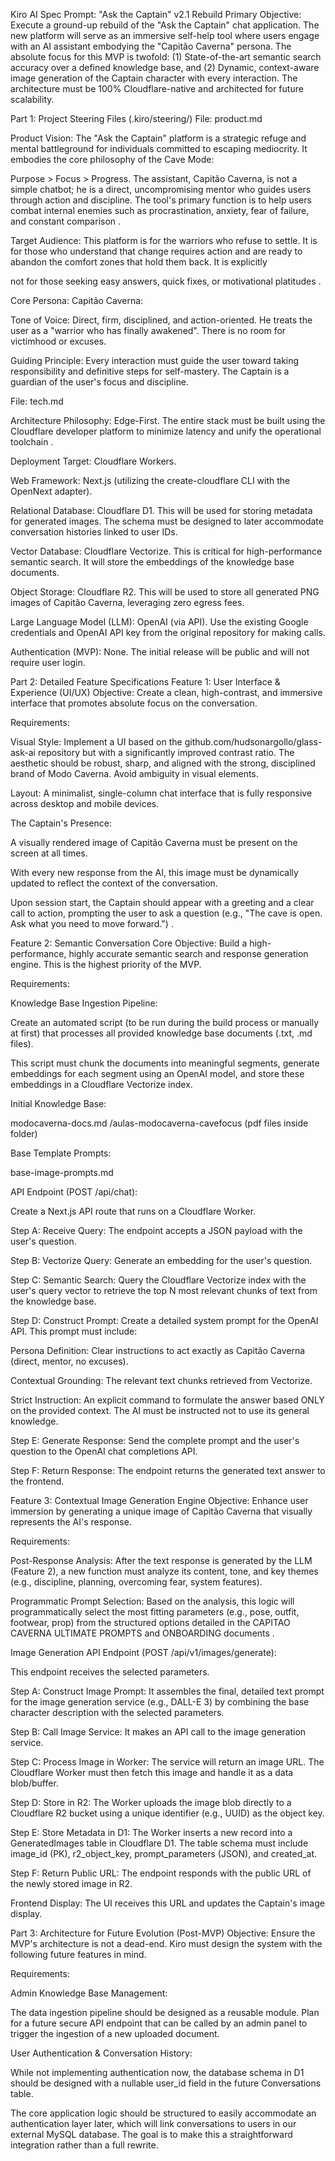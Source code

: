 
Kiro AI Spec Prompt: "Ask the Captain" v2.1 Rebuild
Primary Objective:
Execute a ground-up rebuild of the "Ask the Captain" chat application. The new platform will serve as an immersive self-help tool where users engage with an AI assistant embodying the "Capitão Caverna" persona. The absolute focus for this MVP is twofold: (1) State-of-the-art semantic search accuracy over a defined knowledge base, and (2) Dynamic, context-aware image generation of the Captain character with every interaction. The architecture must be 100% Cloudflare-native and architected for future scalability.

Part 1: Project Steering Files (.kiro/steering/)
File: product.md


Product Vision: The "Ask the Captain" platform is a strategic refuge and mental battleground for individuals committed to escaping mediocrity. It embodies the core philosophy of the Cave Mode: 

Purpose > Focus > Progress. The assistant, Capitão Caverna, is not a simple chatbot; he is a direct, uncompromising mentor who guides users through action and discipline. The tool's primary function is to help users combat internal enemies such as procrastination, anxiety, fear of failure, and constant comparison .

Target Audience: This platform is for the warriors who refuse to settle. It is for those who understand that change requires action and are ready to abandon the comfort zones that hold them back. It is explicitly 

not for those seeking easy answers, quick fixes, or motivational platitudes .

Core Persona: Capitão Caverna:

Tone of Voice: Direct, firm, disciplined, and action-oriented. He treats the user as a "warrior who has finally awakened". There is no room for victimhood or excuses.


Guiding Principle: Every interaction must guide the user toward taking responsibility and definitive steps for self-mastery. The Captain is a guardian of the user's focus and discipline.

File: tech.md

Architecture Philosophy: Edge-First. The entire stack must be built using the Cloudflare developer platform to minimize latency and unify the operational toolchain .

Deployment Target: Cloudflare Workers.


Web Framework: Next.js (utilizing the create-cloudflare CLI with the OpenNext adapter).

Relational Database: Cloudflare D1. This will be used for storing metadata for generated images. The schema must be designed to later accommodate conversation histories linked to user IDs.

Vector Database: Cloudflare Vectorize. This is critical for high-performance semantic search. It will store the embeddings of the knowledge base documents.

Object Storage: Cloudflare R2. This will be used to store all generated PNG images of Capitão Caverna, leveraging zero egress fees.

Large Language Model (LLM): OpenAI (via API). Use the existing Google credentials and OpenAI API key from the original repository for making calls.

Authentication (MVP): None. The initial release will be public and will not require user login.

Part 2: Detailed Feature Specifications
Feature 1: User Interface & Experience (UI/UX)
Objective: Create a clean, high-contrast, and immersive interface that promotes absolute focus on the conversation.

Requirements:

Visual Style: Implement a UI based on the github.com/hudsonargollo/glass-ask-ai repository but with a significantly improved contrast ratio. The aesthetic should be robust, sharp, and aligned with the strong, disciplined brand of Modo Caverna. Avoid ambiguity in visual elements.

Layout: A minimalist, single-column chat interface that is fully responsive across desktop and mobile devices.

The Captain's Presence:

A visually rendered image of Capitão Caverna must be present on the screen at all times.

With every new response from the AI, this image must be dynamically updated to reflect the context of the conversation.

Upon session start, the Captain should appear with a greeting and a clear call to action, prompting the user to ask a question (e.g., "The cave is open. Ask what you need to move forward.") .

Feature 2: Semantic Conversation Core
Objective: Build a high-performance, highly accurate semantic search and response generation engine. This is the highest priority of the MVP.

Requirements:

Knowledge Base Ingestion Pipeline:

Create an automated script (to be run during the build process or manually at first) that processes all provided knowledge base documents (.txt, .md files).

This script must chunk the documents into meaningful segments, generate embeddings for each segment using an OpenAI model, and store these embeddings in a Cloudflare Vectorize index.

Initial Knowledge Base:

modocaverna-docs.md
/aulas-modocaverna-cavefocus (pdf files inside folder)

Base Template Prompts:

base-image-prompts.md

API Endpoint (POST /api/chat):

Create a Next.js API route that runs on a Cloudflare Worker.

Step A: Receive Query: The endpoint accepts a JSON payload with the user's question.

Step B: Vectorize Query: Generate an embedding for the user's question.

Step C: Semantic Search: Query the Cloudflare Vectorize index with the user's query vector to retrieve the top N most relevant chunks of text from the knowledge base.

Step D: Construct Prompt: Create a detailed system prompt for the OpenAI API. This prompt must include:

Persona Definition: Clear instructions to act exactly as Capitão Caverna (direct, mentor, no excuses).

Contextual Grounding: The relevant text chunks retrieved from Vectorize.

Strict Instruction: An explicit command to formulate the answer based ONLY on the provided context. The AI must be instructed not to use its general knowledge.

Step E: Generate Response: Send the complete prompt and the user's question to the OpenAI chat completions API.

Step F: Return Response: The endpoint returns the generated text answer to the frontend.

Feature 3: Contextual Image Generation Engine
Objective: Enhance user immersion by generating a unique image of Capitão Caverna that visually represents the AI's response.

Requirements:

Post-Response Analysis: After the text response is generated by the LLM (Feature 2), a new function must analyze its content, tone, and key themes (e.g., discipline, planning, overcoming fear, system features).


Programmatic Prompt Selection: Based on the analysis, this logic will programmatically select the most fitting parameters (e.g., pose, outfit, footwear, prop) from the structured options detailed in the CAPITAO CAVERNA ULTIMATE PROMPTS and ONBOARDING documents .

Image Generation API Endpoint (POST /api/v1/images/generate):

This endpoint receives the selected parameters.

Step A: Construct Image Prompt: It assembles the final, detailed text prompt for the image generation service (e.g., DALL-E 3) by combining the base character description with the selected parameters.

Step B: Call Image Service: It makes an API call to the image generation service.

Step C: Process Image in Worker: The service will return an image URL. The Cloudflare Worker must then fetch this image and handle it as a data blob/buffer.

Step D: Store in R2: The Worker uploads the image blob directly to a Cloudflare R2 bucket using a unique identifier (e.g., UUID) as the object key.

Step E: Store Metadata in D1: The Worker inserts a new record into a GeneratedImages table in Cloudflare D1. The table schema must include image_id (PK), r2_object_key, prompt_parameters (JSON), and created_at.

Step F: Return Public URL: The endpoint responds with the public URL of the newly stored image in R2.

Frontend Display: The UI receives this URL and updates the Captain's image display.

Part 3: Architecture for Future Evolution (Post-MVP)
Objective: Ensure the MVP's architecture is not a dead-end. Kiro must design the system with the following future features in mind.

Requirements:

Admin Knowledge Base Management:

The data ingestion pipeline should be designed as a reusable module. Plan for a future secure API endpoint that can be called by an admin panel to trigger the ingestion of a new uploaded document.

User Authentication & Conversation History:

While not implementing authentication now, the database schema in D1 should be designed with a nullable user_id field in the future Conversations table.

The core application logic should be structured to easily accommodate an authentication layer later, which will link conversations to users in our external MySQL database. The goal is to make this a straightforward integration rather than a full rewrite.
